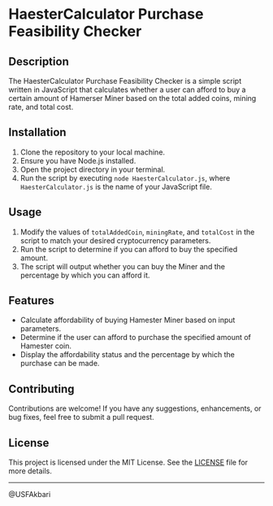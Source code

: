 # HaesterCalculator Purchase Feasibility Checker

## Description

The HaesterCalculator Purchase Feasibility Checker is a simple script written in JavaScript that calculates whether a user can afford to buy a certain amount of Hamerser Miner based on the total added coins, mining rate, and total cost.

## Installation

1. Clone the repository to your local machine.
2. Ensure you have Node.js installed.
3. Open the project directory in your terminal.
4. Run the script by executing `node HaesterCalculator.js`, where `HaesterCalculator.js` is the name of your JavaScript file.

## Usage

1. Modify the values of `totalAddedCoin`, `miningRate`, and `totalCost` in the script to match your desired cryptocurrency parameters.
2. Run the script to determine if you can afford to buy the specified amount.
3. The script will output whether you can buy the Miner and the percentage by which you can afford it.

## Features

- Calculate affordability of buying Hamester Miner based on input parameters.
- Determine if the user can afford to purchase the specified amount of Hamester coin.
- Display the affordability status and the percentage by which the purchase can be made.

## Contributing

Contributions are welcome! If you have any suggestions, enhancements, or bug fixes, feel free to submit a pull request.

## License

This project is licensed under the MIT License. See the [LICENSE](LICENSE) file for more details.

---

@USFAkbari
